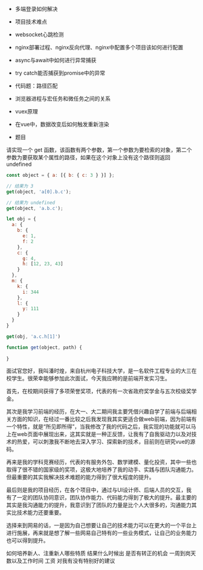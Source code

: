* 多端登录如何解决
* 项目技术难点
* websocket心跳检测
* nginx部署过程、nginx反向代理、nginx中配置多个项目该如何进行配置
* async与await中如何进行异常捕获
* try catch能否捕获到promise中的异常
* 代码题：路径匹配
* 浏览器进程与宏任务和微任务之间的关系
* vuex原理
* 在vue中，数据改变后如何触发重新渲染

* 题目

请实现一个 get 函数，该函数有两个参数，第一个参数为要检索的对象，第二个参数为要获取某个属性的路径，如果在这个对象上没有这个路径则返回 undefined
```JavaScript
const object = { a: [{ b: { c: 3 } }] };

// 结果为 3
get(object, 'a[0].b.c');

// 结果为 undefined
get(object, 'a.b.c');
```


```JavaScript
let obj = {
  a: {
    b: {
      e: 1,
      f: 2
    },
    c: {
      g: 4,
      h: [12, 23, 43]
    }
  },
  m: {
    k: {
      i: 344
    },
    l: {
      y: 111
    }
  }
}

get(obj, 'a.c.h[1]')

function get(object, path) {
  
}
```

面试官您好，我叫潘时煌，来自杭州电子科技大学，是一名软件工程专业的大三在校学生。很荣幸能够参加此次面试，今天我应聘的是前端开发实习生。

首先，在校期间获得了多项荣誉奖项，代表的有一次省政府奖学金与五次校级奖学金。

其次是我学习前端的经历，在大一、大二期间我主要凭借兴趣自学了前端与后端相关方面的知识，在经过一番比较之后我发现我其实更适合做web前端，因为前端有一个特性，就是“所见即所得”，当我修改了我的代码之后，我实现的功能就可以马上在web页面中展现出来，这其实就是一种正反馈，让我有了自我驱动力以及对技术的热爱，可以刺激我不断地去深入学习、探索新的技术，目前则在研究vue的源码。

再来是我的学科竞赛经历，代表的有服务外包、数学建模、量化投资，其中一些也取得了很不错的国家级的奖项，这极大地培养了我的动手、实践与团队沟通能力。但最重要的其实我解决技术难题的能力得到了很大程度的提升。

最后则是我的项目经历，在各个项目中，通过与UI设计师、后端人员的交互，我有了一定的团队协同意识，团队协作能力、代码能力得到了极大的提升。最主要的其实是我沟通能力的提升，我意识到了团队的力量是比个人大很多的，沟通能力其实比技术能力还要重要。

选择来到网易的话，一是因为自己想要让自己的技术能力可以在更大的一个平台上进行施展，再来就是想了解一些网易自己特有的一些业务模式，让自己的业务能力也可以得到提升。


如何培养新人、注重新人哪些特质
结果什么时候出
是否有转正的机会
一周到岗天数以及工作时间
工资
对我有没有特别好的建议